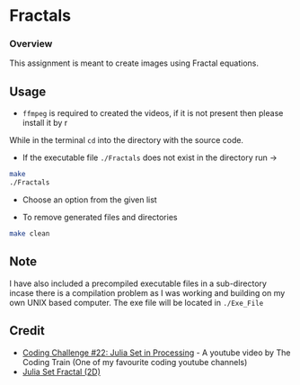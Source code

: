 # Fractals

### Overview

This assignment is meant to create images using Fractal equations.

## Usage

- `ffmpeg` is required to created the videos, if it is not present then please install it by r

While in the terminal `cd` into the directory with the source code.

- If the executable file `./Fractals` does not exist in the directory run ->

```bash
make
./Fractals
```

 - Choose an option from the given list

 - To remove generated files and directories
 ```bash
 make clean
 ```
 ## Note
I have also included a precompiled executable files in a sub-directory incase there is a compilation problem as I was working and building on my own UNIX based computer. The exe file will be located in `./Exe_File`
 ##

 ## Credit

 - [Coding Challenge #22: Julia Set in Processing](https://youtu.be/fAsaSkmbF5s?si=Hhs5koZN6Q1d9VHq) - A youtube video by The Coding Train (One of my favourite coding youtube channels)
 - [Julia Set Fractal (2D)](https://paulbourke.net/fractals/juliaset/)